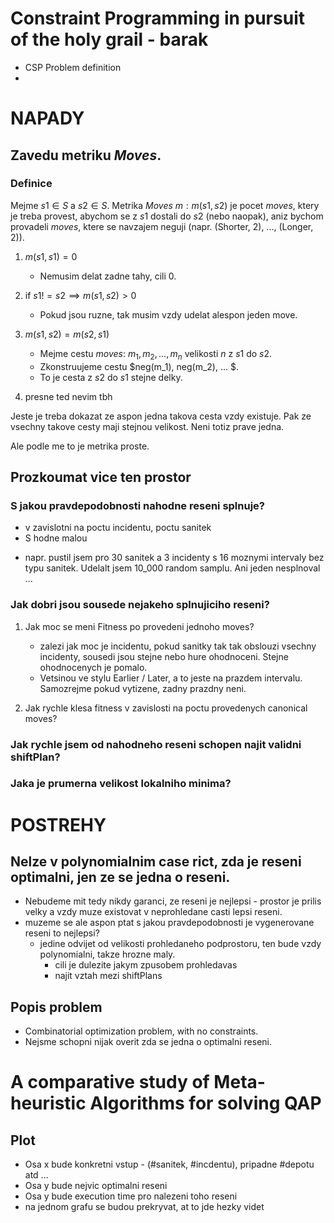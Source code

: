 # Constraint Programming in pursuit of the holy grail - barak

- CSP Problem definition
-

# NAPADY

## Zavedu metriku _Moves_.

### Definice

Mejme $s1 \in S$ a $s2 \in S$. Metrika _Moves_ $m: m(s1, s2)$ je pocet _moves_, ktery je treba provest, abychom se z
$s1$ dostali do $s2$ (nebo naopak), aniz bychom provadeli _moves_, ktere se navzajem neguji (napr. (Shorter, 2), ..., (Longer, 2)).

1. $m(s1, s1) = 0$

   - Nemusim delat zadne tahy, cili 0.

1. if $s1 != s2 \implies m(s1, s2) > 0$

   - Pokud jsou ruzne, tak musim vzdy udelat alespon jeden move.

1. $m(s1, s2) = m(s2, s1)$

   - Mejme cestu _moves_: $m_1, m_2, ..., m_n$ velikosti $n$ z $s1$ do $s2$.
   - Zkonstruujeme cestu $neg(m_1), neg(m_2), ... $.
   - To je cesta z $s2$ do $s1$ stejne delky.

1. presne ted nevim tbh

Jeste je treba dokazat ze aspon jedna takova cesta vzdy existuje.
Pak ze vsechny takove cesty maji stejnou velikost. Neni totiz prave jedna.

Ale podle me to je metrika proste.

## Prozkoumat vice ten prostor

### S jakou pravdepodobnosti nahodne reseni splnuje?

- v zavislotni na poctu incidentu, poctu sanitek
- S hodne malou

* napr. pustil jsem pro 30 sanitek a 3 incidenty s 16 moznymi intervaly bez typu sanitek. Udelalt jsem 10_000 random samplu. Ani jeden nesplnoval ...

### Jak dobri jsou sousede nejakeho splnujiciho reseni?

1. Jak moc se meni Fitness po provedeni jednoho moves?

   - zalezi jak moc je incidentu, pokud sanitky tak tak obslouzi vsechny incidenty, sousedi jsou stejne nebo hure ohodnoceni. Stejne ohodnocenych je pomalo.
   - Vetsinou ve stylu Earlier / Later, a to jeste na prazdem intervalu. Samozrejme pokud vytizene, zadny prazdny neni.

1. Jak rychle klesa fitness v zavislosti na poctu provedenych canonical moves?

### Jak rychle jsem od nahodneho reseni schopen najit validni shiftPlan?

### Jaka je prumerna velikost lokalniho minima?

# POSTREHY

## Nelze v polynomialnim case rict, zda je reseni optimalni, jen ze se jedna o reseni.

- Nebudeme mit tedy nikdy garanci, ze reseni je nejlepsi - prostor je prilis velky a vzdy muze existovat v neprohledane casti lepsi reseni.
- muzeme se ale aspon ptat s jakou pravdepodobnosti je vygenerovane reseni to nejlepsi?
  - jedine odvijet od velikosti prohledaneho podprostoru, ten bude vzdy polynomialni, takze hrozne maly.
    - cili je dulezite jakym zpusobem prohledavas
    - najit vztah mezi shiftPlans

## Popis problem

- Combinatorial optimization problem, with no constraints.
- Nejsme schopni nijak overit zda se jedna o optimalni reseni.

# A comparative study of Meta-heuristic Algorithms for solving QAP

## Plot

- Osa x bude konkretni vstup - (#sanitek, #incdentu), pripadne #depotu atd ...
- Osa y bude nejvic optimalni reseni
- Osa y bude execution time pro nalezeni toho reseni
- na jednom grafu se budou prekryvat, at to jde hezky videt
